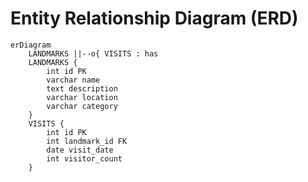# Entity Relationship Diagram (ERD)

```mermaid
erDiagram
    LANDMARKS ||--o{ VISITS : has
    LANDMARKS {
        int id PK
        varchar name
        text description
        varchar location
        varchar category
    }
    VISITS {
        int id PK
        int landmark_id FK
        date visit_date
        int visitor_count
    }
```
